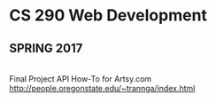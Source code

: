 # <b>CS 290 Web Development</b> 
## SPRING 2017
<br> Final Project API How-To for Artsy.com <br>
http://people.oregonstate.edu/~trannga/index.html
